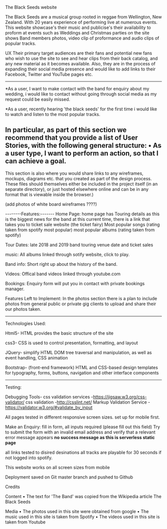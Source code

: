 The Black Seeds website

The Black Seeds are a musical group rooted in reggae from Wellington, New Zealand. With 20 years experience of performing live at numerous events. 
This website showcase's their music and publicise's their availability to proform at events such as Weddings and Christmas parties
on the site shows Band members photos, video clip of proformance and audio clips of popular tracks.


UX
Their primary target audiences are their fans and potential new fans who wish to use the site to see and hear clips from their back catalog, 
and any new material as it becomes available. 
Also, they are in the process of expanding their social media presence and would like to add links to their Facebook, Twitter and YouTube pages etc.

-------------------------------------
*As a user, I want to make contact with the band for enquiry about my wedding, i would like to contact without going through social media as my request
could be easily missed.

*As a user, recently hearing 'the black seeds' for the first time i would like to watch and listen to the most popular tracks.

In particular, as part of this section we recommend that you provide a list of User Stories, with the following general structure:
•	As a user type, I want to perform an action, so that I can achieve a goal.
-------------------------------------

This section is also where you would share links to any wireframes, mockups, diagrams etc. that you created as part of the design process. 
These files should themselves either be included in the project itself (in an separate directory), or just hosted elsewhere online and can be in any format 
that is viewable inside the browser.)

(add photos of white board wireframes ????)


--------Features:-------
Home Page: 
home page has Touring details as this is the biggest news for the band at this current time, there is a link that takes you to ticket sale website (the ticket fairy)
Most popular songs (rating taken from spotify most popular)
most popular albums (rating taken from spotify)

Tour Dates:
late 2018 and 2019 band touring venue date and ticket sales

music:
All albums linked through sotify website, click to play.

Band info:
Short right up about the history of the band.

Videos:
Offical band videos linked through youtube.com

Bookings:
Enquiry form will put you in contact with private bookings manager.

Features Left to Implement:
In the photos section there is a plan to include photos from general public or private gig clients to upload and share their our photos taken.

------------------------------------------

Technologies Used:

Html5- HTML provides the basic structure of the site

css3- CSS is used to control presentation, formatting, and layout

JQuery- simplify HTML DOM tree traversal and manipulation, as well as event handling, CSS animation

Bootstrap- (front-end framework) HTML and CSS-based design templates for typography, forms, buttons, navigation and other interface components

------------------------------------------

Testing:

Debugging Tools-
css validation services -https://jigsaw.w3.org/css-validator/
css validation -http://csslint.net/
Markup Validation Service -https://validator.w3.org/#validate_by_input

All pages tested in different responsive screen sizes. set up for mobile first.

Make an Enquiry:
fill in form, all inputs required (please fill out this field)
Try to submit the form with an invalid email address and verify that a relevant error message appears
**no success message as this is serverless static page**

all links tested to disired desinations
all tracks are playable for 30 seconds if not logged into spotify.

This website works on all screen sizes from mobile


Deployment
saved on Git master branch and pushed to Github



Credits

Content
•	The text for 'The Band' was copied from the Wikipedia article The Black Seeds

Media
•	The photos used in this site were obtained from google
•   The music used in this site is taken from Spotify
•   The videos used in this site is taken from Youtube